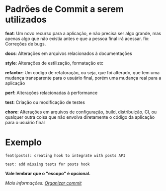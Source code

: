 # Padrões de Commit a serem utilizados

**feat**: Um novo recurso para a aplicação, e não precisa ser algo grande, mas apenas algo que não existia antes e que a pessoa final irá acessar.
fix: Correções de bugs.

**docs**: Alterações em arquivos relacionados à documentações

**style**: Alterações de estilização, formatação etc

**refactor**: Um codigo de refatoração, ou seja, que foi alterado, que tem uma mudança transparente para o usuário final, porém uma mudança real para a aplicação

**perf**: Alterações relacionadas à performance

**test**: Criação ou modificação de testes

**chore**: Alterações em arquivos de configuração, build, distribuição, CI, ou qualquer outra coisa que não envolva diretamente o código da aplicação para o usuário final

# Exemplo
`feat(posts): creating hook to integrate with posts API`

`test: add missing tests for posts hook`

**Vale lembrar que o "escopo" é opcional.**

_Mais informações: [Organizar commit](https://www.tabnews.com.br/guscsales/uma-maneira-de-organizar-suas-branches-commits-e-pull-requests)_

